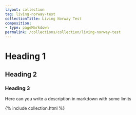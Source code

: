 ```yaml
---
layout: collection
tag: living-norway-test
collectionTitle: Living Norway Test
composition:
- type: pageMarkdown 
permalink: /collections/collection/living-norway-test
---
```


# Heading 1

## Heading 2

### Heading 3


Here can you write a description in markdown with some limits




{% include collection.html %}





  


